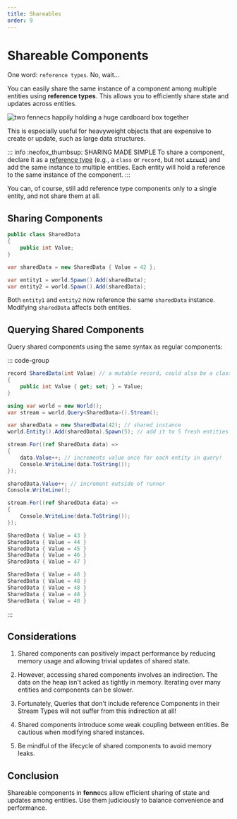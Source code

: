 ```yaml
---
title: Shareables
order: 9
---
```


# Shareable Components

One word: `reference types`. No, wait...


You can easily share the same instance of a component among multiple entities using **reference types**. This allows you to efficiently share state and updates across entities.

![two fennecs happily holding a huge cardboard box together](https://fennecs.tech/img/fennecs-shareable.png)

This is especially useful for heavyweight objects that are expensive to create or update, such as large data structures.


::: info :neofox_thumbsup: SHARING MADE SIMPLE
To share a component, declare it as a [reference type](https://learn.microsoft.com/en-us/dotnet/csharp/language-reference/keywords/reference-types) (e.g., a `class` or `record`, but not ~~`struct`~~) and add the same instance to multiple entities. Each entity will hold a reference to the same instance of the component.
:::

You can, of course, still add reference type components only to a single entity, and not share them at all.

## Sharing Components

```csharp
public class SharedData
{
    public int Value;
}

var sharedData = new SharedData { Value = 42 };

var entity1 = world.Spawn().Add(sharedData);
var entity2 = world.Spawn().Add(sharedData);
```

Both `entity1` and `entity2` now reference the same `sharedData` instance. Modifying `sharedData` affects both entities.

## Querying Shared Components

Query shared components using the same syntax as regular components:

::: code-group
```csharp [component setup]
record SharedData(int Value) // a mutable record, could also be a class
{
    public int Value { get; set; } = Value;
}
```

```csharp [modifying / iterating]
using var world = new World();
var stream = world.Query<SharedData>().Stream();

var sharedData = new SharedData(42); // shared instance
world.Entity().Add(sharedData).Spawn(5); // add it to 5 fresh entities

stream.For((ref SharedData data) =>
{
    data.Value++; // increments value once for each entity in query!
    Console.WriteLine(data.ToString());
});

sharedData.Value++; // increment outside of runner
Console.WriteLine();

stream.For((ref SharedData data) =>
{
    Console.WriteLine(data.ToString());
});
```

```csharp [output]
SharedData { Value = 43 }
SharedData { Value = 44 }
SharedData { Value = 45 }
SharedData { Value = 46 }
SharedData { Value = 47 }

SharedData { Value = 48 }
SharedData { Value = 48 }
SharedData { Value = 48 }
SharedData { Value = 48 }
SharedData { Value = 48 }
```
:::

## Considerations

1. Shared components can positively impact performance by reducing memory usage and allowing trivial updates of shared state.

2. However, accessing shared components involves an indirection. The data on the heap isn't acked as tightly in memory. Iterating over many entities and components can be slower.

3. Fortunately, Queries that don't include reference Components in their Stream Types will not suffer from this indirection at all!

4. Shared components introduce some weak coupling between entities. Be cautious when modifying shared instances.

5. Be mindful of the lifecycle of shared components to avoid memory leaks.

## Conclusion

Shareable components in **fenn**ecs allow efficient sharing of state and updates among entities. Use them judiciously to balance convenience and performance.